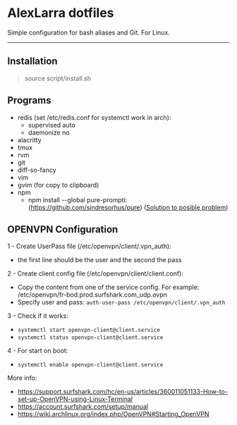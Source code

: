 AlexLarra dotfiles
===================


Simple configuration for bash aliases and Git. For Linux.

----------


Installation
-------------

> source script/install.sh

Programs
-------------
 - redis (set /etc/redis.conf for systemctl work in arch):
   - supervised auto
   - daemonize no
 - alacritty
 - tmux
 - rvm
 - git
 - diff-so-fancy
 - vim
 - gvim (for copy to clipboard)
 - npm
   - npm install --global pure-prompti: (https://github.com/sindresorhus/pure)
     ([Solution to posible problem](https://stackoverflow.com/a/55172709/2988753))

OPENVPN Configuration
-------------

1 - Create UserPass file (/etc/openvpn/client/.vpn_auth):
* the first line should be the user and the second the pass

2 - Create client config file (/etc/openvpn/client/client.conf):
* Copy the content from one of the service config. For example: /etc/openvpn/fr-bod.prod.surfshark.com_udp.ovpn
* Specify user and pass: `auth-user-pass /etc/openvpn/client/.vpn_auth`

3 - Check if it works:
* `systemctl start openvpn-client@client.service`
* `systemctl status openvpn-client@client.service`

4 - For start on boot:
* `systemctl enable openvpn-client@client.service`

More info:
 * https://support.surfshark.com/hc/en-us/articles/360011051133-How-to-set-up-OpenVPN-using-Linux-Terminal
 * https://account.surfshark.com/setup/manual
 * https://wiki.archlinux.org/index.php/OpenVPN#Starting_OpenVPN
